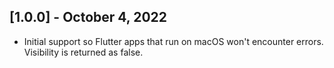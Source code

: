 ## [1.0.0] - October 4, 2022

* Initial support so Flutter apps that run on macOS won't encounter errors. Visibility is returned as false.